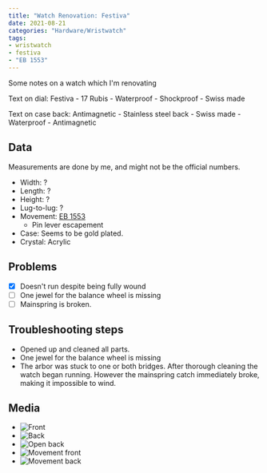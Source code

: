 ```yaml
---
title: "Watch Renovation: Festiva"
date: 2021-08-21
categories: "Hardware/Wristwatch"
tags:
- wristwatch
- festiva
- "EB 1553"
---
```


Some notes on a watch which I'm renovating

Text on dial: Festiva - 17 Rubis - Waterproof - Shockproof - Swiss made

Text on case back: Antimagnetic - Stainless steel back - Swiss made - Waterproof - Antimagnetic

## Data

Measurements are done by me, and might not be the official numbers.

* Width: ?
* Length: ?
* Height: ?
* Lug-to-lug: ?
* Movement: [EB 1553](http://www.ranfft.de/cgi-bin/bidfun-db.cgi?11&ranfft&0&2uswk&EB_1553&)
  - Pin lever escapement
* Case: Seems to be gold plated.
* Crystal: Acrylic

## Problems

- [x] Doesn't run despite being fully wound
- [ ] One jewel for the balance wheel is missing
- [ ] Mainspring is broken.

## Troubleshooting steps

* Opened up and cleaned all parts.
* One jewel for the balance wheel is missing
* The arbor was stuck to one or both bridges. After thorough cleaning the watch began running. However the mainspring catch immediately broke, making it impossible to wind.


## Media
* ![Front](https://i.imgur.com/jrKSd8B.jpg)
* ![Back](https://i.imgur.com/qWMhFbb.jpg)
* ![Open back](https://i.imgur.com/BOSitJi.jpg)
* ![Movement front](https://i.imgur.com/bKstYCV.jpg)
* ![Movement back](https://i.imgur.com/CUCJRHt.jpg)

